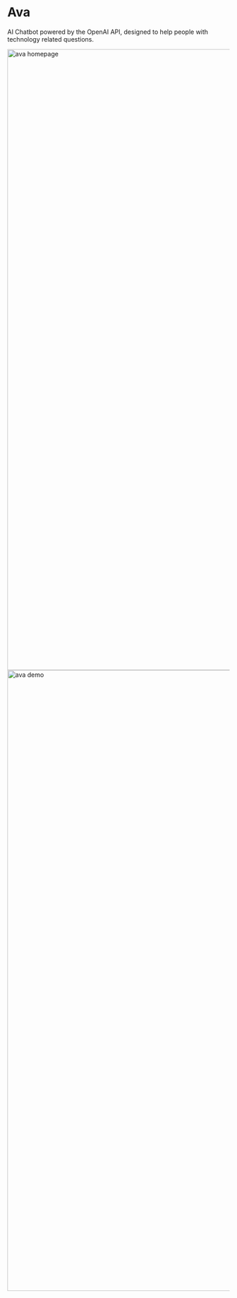 # Ava

AI Chatbot powered by the OpenAI API, designed to help people with technology related questions.

<img width="1409" alt="ava homepage" src="https://github.com/mmi2004/Ava/assets/73756434/62ee96f3-d118-4dbc-a2ba-096482e5d994">
<img width="1409" alt="ava demo" src="https://github.com/mmi2004/Ava/assets/73756434/732149c7-d3e5-4e95-ba00-aa4b637629e6">
